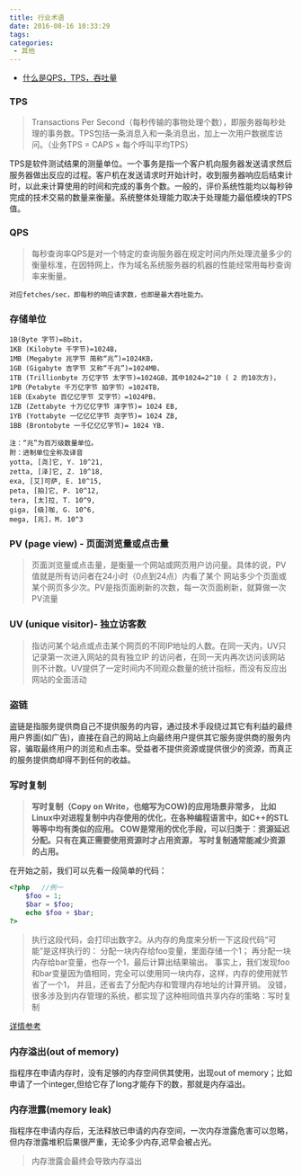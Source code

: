 ```yaml
---
title: 行业术语
date: 2016-08-16 10:33:29
tags:
categories:
 - 其他
---
```


- [什么是QPS，TPS，吞吐量](https://www.jianshu.com/p/2fff42a9dfcf)
 

### TPS
>Transactions Per Second（每秒传输的事物处理个数），即服务器每秒处理的事务数。TPS包括一条消息入和一条消息出，加上一次用户数据库访问。（业务TPS = CAPS × 每个呼叫平均TPS）

TPS是软件测试结果的测量单位。一个事务是指一个客户机向服务器发送请求然后服务器做出反应的过程。客户机在发送请求时开始计时，收到服务器响应后结束计时，以此来计算使用的时间和完成的事务个数。一般的，评价系统性能均以每秒钟完成的技术交易的数量来衡量。系统整体处理能力取决于处理能力最低模块的TPS值。
 
### QPS
>每秒查询率QPS是对一个特定的查询服务器在规定时间内所处理流量多少的衡量标准，在因特网上，作为域名系统服务器的机器的性能经常用每秒查询率来衡量。

`对应fetches/sec，即每秒的响应请求数，也即是最大吞吐能力。`


### 存储单位

```
1B(Byte 字节)=8bit，
1KB (Kilobyte 千字节)=1024B， 
1MB (Megabyte 兆字节 简称“兆”)=1024KB， 
1GB (Gigabyte 吉字节 又称“千兆”)=1024MB， 
1TB (Trillionbyte 万亿字节 太字节)=1024GB，其中1024=2^10 ( 2 的10次方)， 
1PB（Petabyte 千万亿字节 拍字节）=1024TB， 
1EB（Exabyte 百亿亿字节 艾字节）=1024PB， 
1ZB (Zettabyte 十万亿亿字节 泽字节)= 1024 EB, 
1YB (Yottabyte 一亿亿亿字节 尧字节)= 1024 ZB, 
1BB (Brontobyte 一千亿亿亿字节)= 1024 YB.
 
注：“兆”为百万级数量单位。 
附：进制单位全称及译音 
yotta, [尧]它, Y. 10^21, 
zetta, [泽]它, Z. 10^18, 
exa, [艾]可萨, E. 10^15, 
peta, [拍]它, P. 10^12, 
tera, [太]拉, T. 10^9, 
giga, [级]咖, G. 10^6, 
mega, [兆]，M. 10^3
```

### PV (page view) - 页面浏览量或点击量
> 页面浏览量或点击量，是衡量一个网站或网页用户访问量。具体的说，PV值就是所有访问者在24小时（0点到24点）内看了某个
网站多少个页面或某个网页多少次。PV是指页面刷新的次数，每一次页面刷新，就算做一次PV流量

### UV (unique visitor)- 独立访客数
>指访问某个站点或点击某个网页的不同IP地址的人数。在同一天内，UV只记录第一次进入网站的具有独立IP
的访问者，在同一天内再次访问该网站则不计数。UV提供了一定时间内不同观众数量的统计指标，而没有反应出网站的全面活动


### 盗链 
盗链是指服务提供商自己不提供服务的内容，通过技术手段绕过其它有利益的最终用户界面(如广告)，直接在自己的网站上向最终用户提供其它服务提供商的服务内容，骗取最终用户的浏览和点击率。受益者不提供资源或提供很少的资源，而真正的服务提供商却得不到任何的收益。



### 写时复制
>  **写时复制（Copy on Write，也缩写为COW)的应用场景非常多， 比如Linux中对进程复制中内存使用的优化，在各种编程语言中，如C++的STL等等中均有类似的应用。 COW是常用的优化手段，可以归类于：资源延迟分配。只有在真正需要使用资源时才占用资源， 写时复制通常能减少资源的占用。**

在开始之前，我们可以先看一段简单的代码：

```php
<?php   //例一
    $foo = 1;
    $bar = $foo;
    echo $foo + $bar;
?>
```
> 执行这段代码，会打印出数字2。从内存的角度来分析一下这段代码“可能”是这样执行的： 分配一块内存给foo变量，里面存储一个1； 再分配一块内存给bar变量，也存一个1，最后计算出结果输出。 事实上，我们发现foo和bar变量因为值相同，完全可以使用同一块内存，这样，内存的使用就节省了一个1， 并且，还省去了分配内存和管理内存地址的计算开销。 没错，很多涉及到内存管理的系统，都实现了这种相同值共享内存的策略：写时复制

[详情参考](http://www.php-internals.com/book/?p=chapt06/06-06-copy-on-write)


### 内存溢出(out of memory)

指程序在申请内存时，没有足够的内存空间供其使用，出现out of memory；比如申请了一个integer,但给它存了long才能存下的数，那就是内存溢出。

### 内存泄露(memory leak)
指程序在申请内存后，无法释放已申请的内存空间，一次内存泄露危害可以忽略，但内存泄露堆积后果很严重，无论多少内存,迟早会被占光。

> 内存泄露会最终会导致内存溢出